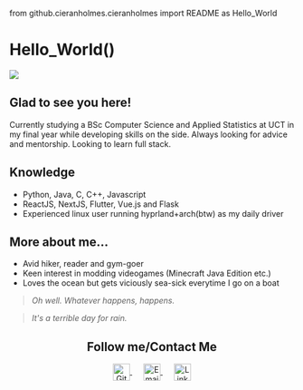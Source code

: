 from github.cieranholmes.cieranholmes import README as Hello_World

# Hello_World()
<img src="https://i.imgur.com/jyqYumv.jpeg"/>

## Glad to see you here!
Currently studying a BSc Computer Science and Applied Statistics at UCT in my final year while developing skills on the side. Always looking for advice and mentorship. Looking to learn full stack.

## Knowledge
- Python, Java, C, C++, Javascript
- ReactJS, NextJS, Flutter, Vue.js and Flask
- Experienced linux user running hyprland+arch(btw) as my daily driver

## More about me...
- Avid hiker, reader and gym-goer
- Keen interest in modding videogames (Minecraft Java Edition etc.)
- Loves the ocean but gets viciously sea-sick everytime I go on a boat

> *Oh well. Whatever happens, happens.*

> *It's a terrible day for rain.*

<h2 align="center">Follow me/Contact Me</h2>
<p align="center">
	<a href="https://github.com/cieranholmes" style="margin: 0 10px;">
		<img align="center" alt="GitHub" width="30px" src="https://img.icons8.com/?size=100&id=12599&format=png&color=FFFFFF" />
	</a>
	<a href="mailto:holmescieran@gmail.com" style="margin: 0 10px;">
		<img align="center" alt="Email" width="30px" src="https://upload.wikimedia.org/wikipedia/commons/7/7e/Gmail_icon_%282020%29.svg" />
	</a>
	<a href="https://www.linkedin.com/in/cieran-holmes-0976121b9" style="margin: 0 10px;">
		<img align="center" alt="LinkedIn" width="30px" src="https://upload.wikimedia.org/wikipedia/commons/thumb/8/81/LinkedIn_icon.svg/2048px-LinkedIn_icon.svg.png" />
	</a>
</p>

